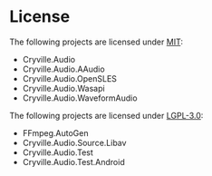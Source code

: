 # License
The following projects are licensed under [MIT](LICENSE-MIT.txt):
- Cryville.Audio
- Cryville.Audio.AAudio
- Cryville.Audio.OpenSLES
- Cryville.Audio.Wasapi
- Cryville.Audio.WaveformAudio

The following projects are licensed under [LGPL-3.0](LICENSE-LGPLv3.txt):
- FFmpeg.AutoGen
- Cryville.Audio.Source.Libav
- Cryville.Audio.Test
- Cryville.Audio.Test.Android
